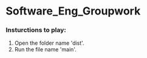 # Software_Eng_Groupwork
### Insturctions to play:
1. Open the folder name 'dist'.
2. Run the file name 'main'.
